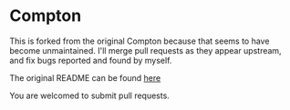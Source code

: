 Compton
=======

This is forked from the original Compton because that seems to have become unmaintained. I'll merge pull requests as they appear upstream, and fix bugs reported and found by myself.

The original README can be found [here](README_orig.md)

You are welcomed to submit pull requests.
